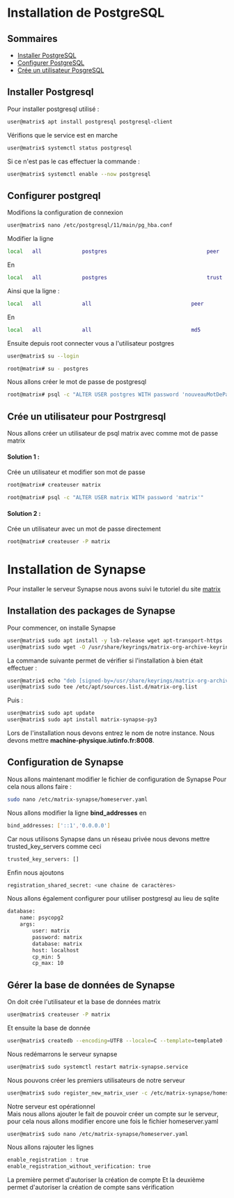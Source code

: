 # Installation de PostgreSQL

## Sommaires
- [Installer PostgreSQL](#installer-postgresql)
- [Configurer PostgreSQL](#configurer-postgreql)
- [Crée un utilisateur PosgreSQL](#crée-un-utilisateur-pour-postrgresql)

## Installer Postgresql

Pour installer postgresql utilisé :

```sh
user@matrix$ apt install postgresql postgresql-client
```

Vérifions que le service est en marche

```sh
user@matrix$ systemctl status postgresql
```

Si ce n'est pas le cas effectuer la commande :

```sh
user@matrix$ systemctl enable --now postgresql
```

## Configurer postgreql

Modifions la configuration de connexion

```sh
user@matrix$ nano /etc/postgresql/11/main/pg_hba.conf
```

Modifier la ligne

```sh
local   all             postgres                                peer
```

En

```sh
local   all             postgres                                trust
```

Ainsi que la ligne :

```sh
local   all             all                                peer
```

En

```sh
local   all             all                                md5
```

Ensuite depuis root connecter vous a l'utilisateur postgres

```sh
user@matrix$ su --login
```

```sh
root@matrix# su - postgres
```

Nous allons créer le mot de passe de postgresql

```sh
root@matrix# psql -c "ALTER USER postgres WITH password 'nouveauMotDePasse'"
```

## Crée un utilisateur pour Postrgresql

Nous allons créer un utilisateur de psql matrix avec comme mot de passe matrix

#### Solution 1 :

Crée un utilisateur et modifier son mot de passe

```sh
root@matrix# createuser matrix
```

```sh
root@matrix# psql -c "ALTER USER matrix WITH password 'matrix'"
```

#### Solution 2 :

Crée un utilisateur avec un mot de passe directement

```sh
root@matrix# createuser -P matrix
```

# Installation de Synapse
Pour installer le serveur Synapse nous avons suivi le tutoriel du site [matrix](https://matrix-org.github.io/synapse/latest/setup/installation.html#matrixorg-packages)

## Installation des packages de Synapse
Pour commencer, on installe Synapse

```sh
user@matrix$ sudo apt install -y lsb-release wget apt-transport-https
user@matrix$ sudo wget -O /usr/share/keyrings/matrix-org-archive-keyring.gpg https://packages.matrix.org/debian/matrix-org-archive-keyring.gpg
```

La commande suivante permet de vérifier si l'installation à bien était effectuer :

```sh
user@matrix$ echo "deb [signed-by=/usr/share/keyrings/matrix-org-archive-keyring.gpg] https://packages.matrix.org/debian/ $(lsb_release -cs) main" |
user@matrix$ sudo tee /etc/apt/sources.list.d/matrix-org.list
```

Puis :

```sh
user@matrix$ sudo apt update
user@matrix$ sudo apt install matrix-synapse-py3
```


Lors de l'installation nous devons entrez le nom de notre instance. Nous devons mettre __machine-physique.iutinfo.fr:8008__.

## Configuration de Synapse

Nous allons maintenant modifier le fichier de configuration de Synapse
Pour cela nous allons faire :

```sh
sudo nano /etc/matrix-synapse/homeserver.yaml
```

Nous allons modifier la ligne __bind_addresses__ en

```sh
bind_addresses: ['::1','0.0.0.0']
```

Car nous utilisons Synapse dans un réseau privée nous devons mettre trusted_key_servers comme ceci

```sh
trusted_key_servers: []
```

Enfin nous ajoutons

```sh
registration_shared_secret: <une chaine de caractères>
```

Nous allons également configurer pour utiliser postgresql au lieu de sqlite

```sh
database:
    name: psycopg2
    args:
        user: matrix
        password: matrix
        database: matrix
        host: localhost
        cp_min: 5
        cp_max: 10
```

## Gérer la base de données de Synapse

On doit crée l'utilisateur et la base de données matrix

```sh
user@matrix$ createuser -P matrix
```

Et ensuite la base de donnée

```sh
user@matrix$ createdb --encoding=UTF8 --locale=C --template=template0 --owner=matrix matrix
```

Nous redémarrons le serveur synapse 

```sh
user@matrix$ sudo systemctl restart matrix-synapse.service
```

Nous pouvons créer les premiers utilisateurs de notre serveur

```sh
user@matrix$ sudo register_new_matrix_user -c /etc/matrix-synapse/homeserver.yaml 
```

Notre serveur est opérationnel\
Mais nous allons ajouter le fait de pouvoir créer un compte sur le serveur,
pour cela nous allons modifier encore une fois le fichier homeserver.yaml

```sh
user@matrix$ sudo nano /etc/matrix-synapse/homeserver.yaml
```
Nous allons rajouter les lignes 

```sh
enable_registration : true
enable_registration_without_verification: true
```
La première permet d'autoriser la création de compte
Et la deuxième permet d'autoriser la création de compte sans vérification